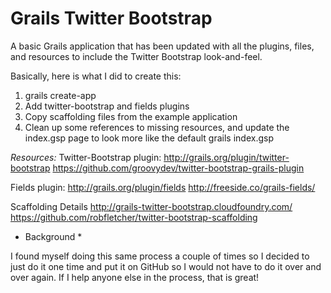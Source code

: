 # Grails Twitter Bootstrap

A basic Grails application that has been updated with all the plugins, files, and resources to include the Twitter Bootstrap look-and-feel.

Basically, here is what I did to create this:
1. grails create-app
1. Add twitter-bootstrap and fields plugins
1. Copy scaffolding files from the example application
1. Clean up some references to missing resources, and update the index.gsp page to look more like the default grails index.gsp

*Resources:*
Twitter-Bootstrap plugin: 
http://grails.org/plugin/twitter-bootstrap
https://github.com/groovydev/twitter-bootstrap-grails-plugin

Fields plugin:
http://grails.org/plugin/fields
http://freeside.co/grails-fields/

Scaffolding Details
http://grails-twitter-bootstrap.cloudfoundry.com/
https://github.com/robfletcher/twitter-bootstrap-scaffolding

* Background *

I found myself doing this same process a couple of times so I decided to just do it one time and put it on GitHub so I would not have to do it over and over again. If I help anyone else in the process, that is great!